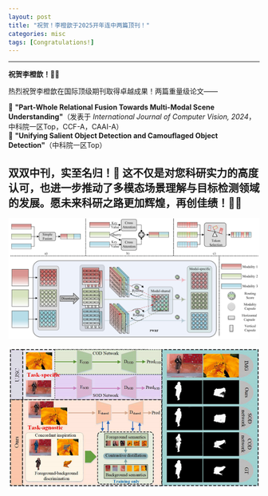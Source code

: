 ```yaml
---
layout: post
title: "祝贺！李橙歆于2025开年连中两篇顶刊！"
categories: misc
tags: [Congratulations!]
---
```

<!-- ## Capsule Networks With Capsule-Type Normalization Routing -->

---

**祝贺李橙歆！🎉🎉**  

热烈祝贺李橙歆在国际顶级期刊取得卓越成果！两篇重量级论文——  

📌 **"Part-Whole Relational Fusion Towards Multi-Modal Scene Understanding"**（发表于 *International Journal of Computer Vision, 2024*，中科院一区Top，CCF-A，CAAI-A）  
📌 **"Unifying Salient Object Detection and Camouflaged Object Detection"**（中科院一区Top）  

双双中刊，实至名归！👏 这不仅是对您科研实力的高度认可，也进一步推动了多模态场景理解与目标检测领域的发展。愿未来科研之路更加辉煌，再创佳绩！🚀💡
--- 

![Local Image](/assets/img/ktti2.jpg)

![Local Image](/assets/img/seamless.jpg)

